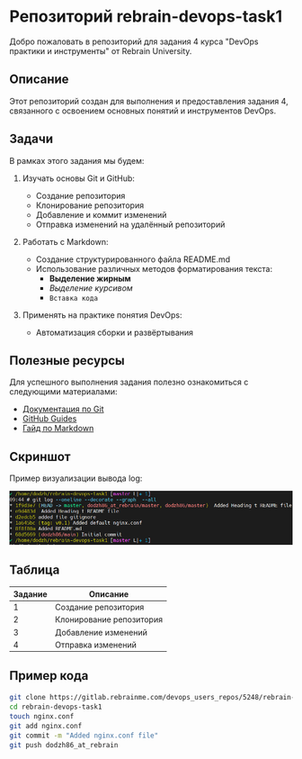 # Репозиторий rebrain-devops-task1

Добро пожаловать в репозиторий для задания 4 курса "DevOps практики и инструменты" от Rebrain University.

## Описание

Этот репозиторий создан для выполнения и предоставления задания 4, связанного с освоением основных понятий и инструментов DevOps.

## Задачи

В рамках этого задания мы будем:

1. Изучать основы Git и GitHub:
   - Создание репозитория
   - Клонирование репозитория
   - Добавление и коммит изменений
   - Отправка изменений на удалённый репозиторий

2. Работать с Markdown:
   - Создание структурированного файла README.md
   - Использование различных методов форматирования текста:
     - **Выделение жирным**
     - *Выделение курсивом*
     - `Вставка кода`

3. Применять на практике понятия DevOps:
   - Автоматизация сборки и развёртывания

## Полезные ресурсы

Для успешного выполнения задания полезно ознакомиться с следующими материалами:
- [Документация по Git](https://git-scm.com/doc)
- [GitHub Guides](https://guides.github.com/)
- [Гайд по Markdown](https://guides.github.com/features/mastering-markdown/)

## Скриншот

Пример визуализации вывода log:

![Пример скриншота](screenshot.png)

## Таблица

| Задание | Описание               |
|---------|------------------------|
| 1       | Создание репозитория   |
| 2       | Клонирование репозитория|
| 3       | Добавление изменений   |
| 4       | Отправка изменений     |

## Пример кода

```bash
git clone https://gitlab.rebrainme.com/devops_users_repos/5248/rebrain-devops-task1.git
cd rebrain-devops-task1
touch nginx.conf
git add nginx.conf
git commit -m "Added nginx.conf file"
git push dodzh86_at_rebrain

